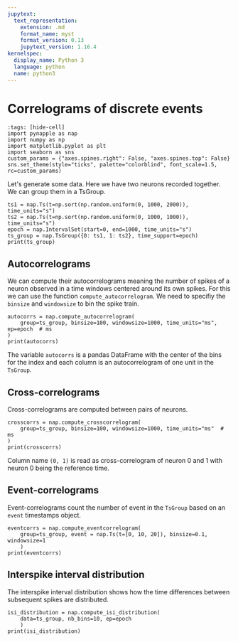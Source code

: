 ```yaml
---
jupytext:
  text_representation:
    extension: .md
    format_name: myst
    format_version: 0.13
    jupytext_version: 1.16.4
kernelspec:
  display_name: Python 3
  language: python
  name: python3
---
```


# Correlograms of discrete events

```{code-cell} ipython3
:tags: [hide-cell]
import pynapple as nap
import numpy as np
import matplotlib.pyplot as plt
import seaborn as sns
custom_params = {"axes.spines.right": False, "axes.spines.top": False}
sns.set_theme(style="ticks", palette="colorblind", font_scale=1.5, rc=custom_params)
```

Let's generate some data. Here we have two neurons recorded together. We can group them in a TsGroup.

```{code-cell} ipython3
ts1 = nap.Ts(t=np.sort(np.random.uniform(0, 1000, 2000)), time_units="s")
ts2 = nap.Ts(t=np.sort(np.random.uniform(0, 1000, 1000)), time_units="s")
epoch = nap.IntervalSet(start=0, end=1000, time_units="s")
ts_group = nap.TsGroup({0: ts1, 1: ts2}, time_support=epoch)
print(ts_group)
```

## Autocorrelograms

We can compute their autocorrelograms meaning the number of spikes of a neuron observed in a time windows centered around its own spikes.
For this we can use the function `compute_autocorrelogram`.
We need to specifiy the `binsize` and `windowsize` to bin the spike train.

```{code-cell} ipython3
autocorrs = nap.compute_autocorrelogram(
    group=ts_group, binsize=100, windowsize=1000, time_units="ms", ep=epoch  # ms
)
print(autocorrs)
```
The variable `autocorrs` is a pandas DataFrame with the center of the bins 
for the index and each column is an autocorrelogram of one unit in the `TsGroup`.

## Cross-correlograms

Cross-correlograms are computed between pairs of neurons.

```{code-cell} ipython3
crosscorrs = nap.compute_crosscorrelogram(
    group=ts_group, binsize=100, windowsize=1000, time_units="ms"  # ms
)
print(crosscorrs)
```

Column name `(0, 1)` is read as cross-correlogram of neuron 0 and 1 with neuron 0 being the reference time.

## Event-correlograms

Event-correlograms count the number of event in the `TsGroup` based on an `event` timestamps object. 

```{code-cell} ipython3
eventcorrs = nap.compute_eventcorrelogram(
    group=ts_group, event = nap.Ts(t=[0, 10, 20]), binsize=0.1, windowsize=1
    )
print(eventcorrs)
```

## Interspike interval distribution

The interspike interval distribution shows how the time differences between subsequent spikes are distributed.

```{code-cell} ipython3
isi_distribution = nap.compute_isi_distribution(
    data=ts_group, nb_bins=10, ep=epoch
    )
print(isi_distribution)
```
